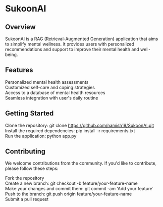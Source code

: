 # SukoonAI
## Overview
SukoonAI is a RAG (Retrieval-Augmented Generation) application that aims to simplify mental wellness. It provides users with personalized recommendations and support to improve their mental health and well-being.

## Features
Personalized mental health assessments  
Customized self-care and coping strategies  
Access to a database of mental health resources  
Seamless integration with user's daily routine

## Getting Started
Clone the repository: git clone https://github.com/namish18/SukoonAI.git  
Install the required dependencies: pip install -r requirements.txt  
Run the application: python app.py  

## Contributing
We welcome contributions from the community. If you'd like to contribute, please follow these steps:  

Fork the repository  
Create a new branch: git checkout -b feature/your-feature-name  
Make your changes and commit them: git commit -am 'Add your feature'  
Push to the branch: git push origin feature/your-feature-name  
Submit a pull request  
